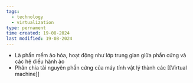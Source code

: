 ```yaml
---
tags:
  - technology
  - virtualization
type: pernament
time created: 19-08-2024
last modified: 19-08-2024
---
```

- Là phần mềm ảo hóa, hoạt động như lớp trung gian giữa phần cứng và các hệ điều hành ảo
- Phân chia tài nguyên phần cứng của máy tính vật lý thành các [[Virtual machine]]
